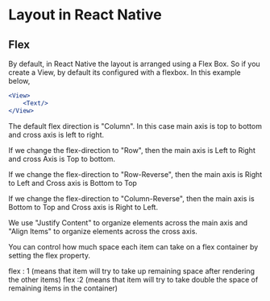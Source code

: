 # Layout in React Native

## Flex  

By default, in React Native the layout is arranged using a Flex Box. So if you create a View, by default its configured with a flexbox. In this example below,

```jsx
<View>
    <Text/>
</View>

```
The default flex direction is "Column". In this case main axis is top to bottom and cross axis is left to right. 

If we change the flex-direction to "Row", then the main axis is Left to Right and cross Axis is Top to bottom.

If we change the flex-direction to "Row-Reverse", then the main axis is Right to Left and Cross axis is Bottom to Top

If we change the flex-direction to "Column-Reverse", then the main axis is Bottom to Top and Cross axis is Right to Left. 

We use "Justify Content" to organize elements across the main axis and "Align Items" to organize elements across the cross axis. 

You can control how much space each item can take on a flex container by setting the flex property. 

flex : 1 (means that item will try to take up remaining space after rendering the other items)
flex :2 (means that item will try to take double the space of remaining items in the container)